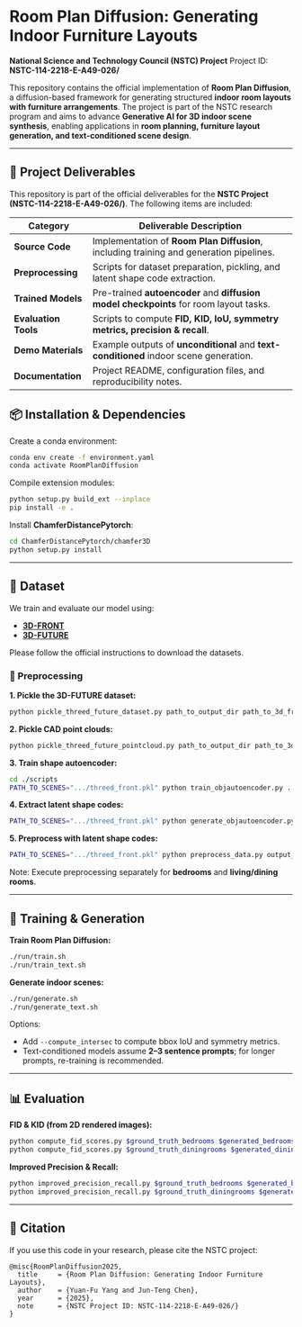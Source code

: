 # Room Plan Diffusion: Generating Indoor Furniture Layouts

**National Science and Technology Council (NSTC) Project**
Project ID: **NSTC-114-2218-E-A49-026/**

This repository contains the official implementation of **Room Plan Diffusion**, a diffusion-based framework for generating structured **indoor room layouts with furniture arrangements**. The project is part of the NSTC research program and aims to advance **Generative AI for 3D indoor scene synthesis**, enabling applications in **room planning, furniture layout generation, and text-conditioned scene design**.

---

## 📌 Project Deliverables

This repository is part of the official deliverables for the **NSTC Project (NSTC-114-2218-E-A49-026/)**. The following items are included:

| Category             | Deliverable Description                                                                 |
| -------------------- | --------------------------------------------------------------------------------------- |
| **Source Code**      | Implementation of **Room Plan Diffusion**, including training and generation pipelines. |
| **Preprocessing**    | Scripts for dataset preparation, pickling, and latent shape code extraction.            |
| **Trained Models**   | Pre-trained **autoencoder** and **diffusion model checkpoints** for room layout tasks.  |
| **Evaluation Tools** | Scripts to compute **FID, KID, IoU, symmetry metrics, precision & recall**.             |
| **Demo Materials**   | Example outputs of **unconditional** and **text-conditioned** indoor scene generation.  |
| **Documentation**    | Project README, configuration files, and reproducibility notes.                         |



## 📦 Installation & Dependencies

Create a conda environment:

```bash
conda env create -f environment.yaml
conda activate RoomPlanDiffusion
```

Compile extension modules:

```bash
python setup.py build_ext --inplace
pip install -e .
```

Install **ChamferDistancePytorch**:

```bash
cd ChamferDistancePytorch/chamfer3D
python setup.py install
```

---

## 📂 Dataset

We train and evaluate our model using:

* [**3D-FRONT**](https://tianchi.aliyun.com/specials/promotion/alibaba-3d-scene-dataset)
* [**3D-FUTURE**](https://tianchi.aliyun.com/specials/promotion/alibaba-3d-scene-dataset)

Please follow the official instructions to download the datasets.

### 🔧 Preprocessing

**1. Pickle the 3D-FUTURE dataset:**

```bash
python pickle_threed_future_dataset.py path_to_output_dir path_to_3d_front_dataset_dir path_to_3d_future_dataset_dir path_to_3d_future_model_info --dataset_filtering room_type
```

**2. Pickle CAD point clouds:**

```bash
python pickle_threed_future_pointcloud.py path_to_output_dir path_to_3d_front_dataset_dir path_to_3d_future_dataset_dir path_to_3d_future_model_info --dataset_filtering room_type
```

**3. Train shape autoencoder:**

```bash
cd ./scripts
PATH_TO_SCENES=".../threed_front.pkl" python train_objautoencoder.py ../config/obj_autoencoder/bed_living_diningrooms_lat32.yaml output_dir --experiment_tag "bed_living_diningrooms_lat32" --with_wandb_logger
```

**4. Extract latent shape codes:**

```bash
PATH_TO_SCENES=".../threed_front.pkl" python generate_objautoencoder.py ../config/objautoencoder/bedrooms.yaml output_dir --experiment_tag "bed_living_diningrooms_lat32"
```

**5. Preprocess with latent shape codes:**

```bash
PATH_TO_SCENES=".../threed_front.pkl" python preprocess_data.py output_dir /path/to/3D-FRONT /path/to/3D-FUTURE-model /path/to/3D-FUTURE-model/model_info.json --dataset_filtering threed_front_livingroom --annotation_file ../config/livingroom_threed_front_splits.csv --add_objfeats
```

Note: Execute preprocessing separately for **bedrooms** and **living/dining rooms**.

---

## 🚀 Training & Generation

**Train Room Plan Diffusion:**

```bash
./run/train.sh
./run/train_text.sh
```

**Generate indoor scenes:**

```bash
./run/generate.sh
./run/generate_text.sh
```

Options:

* Add `--compute_intersec` to compute bbox IoU and symmetry metrics.
* Text-conditioned models assume **2–3 sentence prompts**; for longer prompts, re-training is recommended.

---

## 📊 Evaluation

**FID & KID (from 2D rendered images):**

```bash
python compute_fid_scores.py $ground_truth_bedrooms $generated_bedrooms ../config/bedroom_threed_front_splits.csv
python compute_fid_scores.py $ground_truth_diningrooms $generated_diningrooms ../config/diningroom_threed_front_splits.csv
```

**Improved Precision & Recall:**

```bash
python improved_precision_recall.py $ground_truth_bedrooms $generated_bedrooms ../config/bedroom_threed_front_splits.csv
python improved_precision_recall.py $ground_truth_diningrooms $generated_diningrooms ../config/diningroom_threed_front_splits.csv
```

---

## 📑 Citation

If you use this code in your research, please cite the NSTC project:

```
@misc{RoomPlanDiffusion2025,
  title     = {Room Plan Diffusion: Generating Indoor Furniture Layouts},
  author    = {Yuan-Fu Yang and Jun-Teng Chen},
  year      = {2025},
  note      = {NSTC Project ID: NSTC-114-2218-E-A49-026/}
}
```

